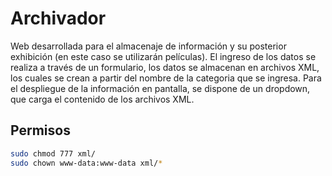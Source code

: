 # Archivador

Web desarrollada para el almacenaje de información y su posterior exhibición (en este caso se utilizarán películas). El ingreso de los datos se realiza a través de un formulario, los datos se almacenan en archivos XML, los cuales se crean a partir del nombre de la categoria que se ingresa. Para el despliegue de la información en pantalla, se dispone de un dropdown, que carga el contenido de los archivos XML. 

## Permisos

``` bash
sudo chmod 777 xml/
sudo chown www-data:www-data xml/*
```

